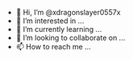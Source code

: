 - 👋 Hi, I’m @xdragonslayer0557x
- 👀 I’m interested in ...
- 🌱 I’m currently learning ...
- 💞️ I’m looking to collaborate on ...
- 📫 How to reach me ...

<!---
xdragonslayer0557x/xdragonslayer0557x is a ✨ special ✨ repository because its `README.md` (this file) appears on your GitHub profile.
You can click the Preview link to take a look at your changes.
--->
